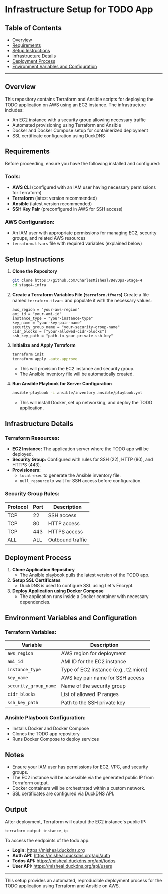 # Infrastructure Setup for TODO App

## Table of Contents
- [Overview](#overview)
- [Requirements](#requirements)
- [Setup Instructions](#setup-instructions)
- [Infrastructure Details](#infrastructure-details)
- [Deployment Process](#deployment-process)
- [Environment Variables and Configuration](#environment-variables-and-configuration)

---

## Overview
This repository contains Terraform and Ansible scripts for deploying the TODO application on AWS using an EC2 instance. The infrastructure includes:
- An EC2 instance with a security group allowing necessary traffic
- Automated provisioning using Terraform and Ansible
- Docker and Docker Compose setup for containerized deployment
- SSL certificate configuration using DuckDNS

## Requirements
Before proceeding, ensure you have the following installed and configured:

### Tools:
- **AWS CLI** (configured with an IAM user having necessary permissions for Terraform)
- **Terraform** (latest version recommended)
- **Ansible** (latest version recommended)
- **SSH Key Pair** (preconfigured in AWS for SSH access)

### AWS Configuration:
- An IAM user with appropriate permissions for managing EC2, security groups, and related AWS resources
- `terraform.tfvars` file with required variables (explained below)

## Setup Instructions

1. **Clone the Repository**
   ```bash
   git clone https://github.com/CharlesMisheal/DevOps-Stage-4
   cd stage4-infra
   ```

2. **Create a Terraform Variables File (`terraform.tfvars`)**
   Create a file named `terraform.tfvars` and populate it with the necessary values:
   ```hcl
   aws_region = "your-aws-region"
   ami_id = "your-ami-id"
   instance_type = "your-instance-type"
   key_name = "your-key-pair-name"
   security_group_name = "your-security-group-name"
   cidr_blocks = ["your-allowed-cidr-blocks"]
   ssh_key_path = "path-to-your-private-ssh-key"
   ```

3. **Initialize and Apply Terraform**
   ```bash
   terraform init
   terraform apply -auto-approve
   ```
   - This will provision the EC2 instance and security group.
   - The Ansible inventory file will be automatically created.

4. **Run Ansible Playbook for Server Configuration**
   ```bash
   ansible-playbook -i ansible/inventory ansible/playbook.yml
   ```
   - This will install Docker, set up networking, and deploy the TODO application.

## Infrastructure Details

### Terraform Resources:
- **EC2 Instance:** The application server where the TODO app will be deployed.
- **Security Group:** Configured with rules for SSH (22), HTTP (80), and HTTPS (443).
- **Provisioners:**
  - `local-exec` to generate the Ansible inventory file.
  - `null_resource` to wait for SSH access before configuration.

### Security Group Rules:
| Protocol | Port | Description |
|----------|------|-------------|
| TCP      | 22   | SSH access |
| TCP      | 80   | HTTP access |
| TCP      | 443  | HTTPS access |
| ALL      | ALL  | Outbound traffic |

## Deployment Process
1. **Clone Application Repository**
   - The Ansible playbook pulls the latest version of the TODO app.
2. **Setup SSL Certificates**
   - DuckDNS is used to configure SSL using Let's Encrypt.
3. **Deploy Application using Docker Compose**
   - The application runs inside a Docker container with necessary dependencies.

## Environment Variables and Configuration

### Terraform Variables:
| Variable | Description |
|----------|-------------|
| `aws_region` | AWS region for deployment |
| `ami_id` | AMI ID for the EC2 instance |
| `instance_type` | Type of EC2 instance (e.g., t2.micro) |
| `key_name` | AWS key pair name for SSH access |
| `security_group_name` | Name of the security group |
| `cidr_blocks` | List of allowed IP ranges |
| `ssh_key_path` | Path to the SSH private key |

### Ansible Playbook Configuration:
- Installs Docker and Docker Compose
- Clones the TODO app repository
- Runs Docker Compose to deploy services

## Notes
- Ensure your IAM user has permissions for EC2, VPC, and security groups.
- The EC2 instance will be accessible via the generated public IP from Terraform output.
- Docker containers will be orchestrated within a custom network.
- SSL certificates are configured via DuckDNS API.

## Output
After deployment, Terraform will output the EC2 instance's public IP:
```bash
terraform output instance_ip
```
To access the endpoints of the todo app:
- **Login:** https://misheal.duckdns.org
- **Auth API:** https://misheal.duckdns.org/api/auth
- **Todos API:** https://misheal.duckdns.org/api/todos
- **User API:** https://misheal.duckdns.org/api/users

---

This setup provides an automated, reproducible deployment process for the TODO application using Terraform and Ansible on AWS.
